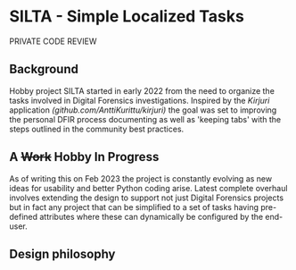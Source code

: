 # SILTA - Simple Localized Tasks
PRIVATE CODE REVIEW
## Background
Hobby project SILTA started in early 2022 from the need to organize the tasks involved in Digital Forensics investigations. Inspired by the *Kirjuri* application *(github.com/AnttiKurittu/kirjuri)* the goal was set to improving the personal DFIR process documenting as well as 'keeping tabs' with the steps outlined in the community best practices.

## A ~~Work~~ Hobby In Progress                                                                           
As of writing this on Feb 2023 the project is constantly evolving as new ideas for usability and better Python coding arise. Latest complete overhaul involves extending the design to support not just Digital Forensics projects but in fact any project that can be simplified to a set of tasks having pre-defined attributes where these can dynamically be configured by the end-user.

## Design philosophy
